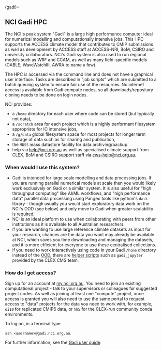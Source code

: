 (gadi)=
## NCI Gadi HPC

The NCI's peak system "Gadi" is a large high performance computer ideal for numerical modelling and computationally intensive jobs. This HPC supports the ACCESS climate model that contributes to CMIP submissions as well as development by ACCESS staff at ACCESS-NRI, BoM, CSIRO and university collaborators. NCI's Gadi system is also used to run regional models such as WRF and CCAM, as well as many field-specific models (CABLE, WaveWatchIII, AWRA to name a few). 

The HPC is accessed via the command line and does not have a graphical user interface. Tasks are described in "job scripts" which are submitted to a batch queuing system to ensure fair use of the resources. No internet access is available from Gadi compute nodes, so all downloads/repository cloning needs to be done on login nodes.

NCI provides:
- a `/home` directory for each user where code can be stored (but typically not data), 
- a `/scratch` area for each project which is a highly performant filesystem appropriate for IO intensive jobs, 
- a `/g/data` global filesystem space for most projects for longer term storage of data such as for sharing and publication,
- the `MDSS` mass datastore facility for data archiving/backup.
- help via help@nci.org.au as well as specialised climate support from CLEX, BoM and CSIRO support staff via cws-help@nci.org.au.

### When would I use this system? 
- Gadi is intended for large scale modelling and data processing jobs. If you are running parallel numerical models at scale then you would likely work exclusively on Gadi or a similar system. It is also useful for "high throughput computing" like AI/ML workflows, and "high performance data" parallel data processing using Pangeo tools like python's `dask` library - though usually you would start exploratory data work on the NCI's OOD (see below) and only move to Gadi when greater scalability is required.
- NCI is an ideal platform to use when collaborating with peers from other institutions as it is available to all Australian researchers. 
- If you are wanting to use large reference climate datasets as input for your research, chances are the data you want may already be available at NCI, which saves you time downloading and managing the datasets, and it is more efficient for everyone to use these centralised collections.
- If you need to work interactively using code in your Gadi `/home` directory instead of the [OOD](https://acdguide.github.io/BigData/platforms/platforms-nci-ood.html), there are [helper scripts](https://github.com/coecms/nci_scripts) such as `gadi_jupyter` provided by the CLEX CMS team.

### How do I get access? 
Sign up for an account at [my.nci.org.au](https://my.nci.org.au/mancini/). You need to join an existing computational project - talk to your supervisors or colleagues for suggested project codes. As well as joining at least one "compute" project, once access is granted you will also need to use the same portal to request access to "data" projects for the data you need to work with, for example, `oi10` for replicated CMIP6 data, or `hh5` for the CLEX-run community conda environments.

To log on, in a terminal type 

`ssh <username>@gadi.nci.org.au`.

For further information, see the [Gadi user guide](https://opus.nci.org.au/display/Help/Gadi+User+Guide).
